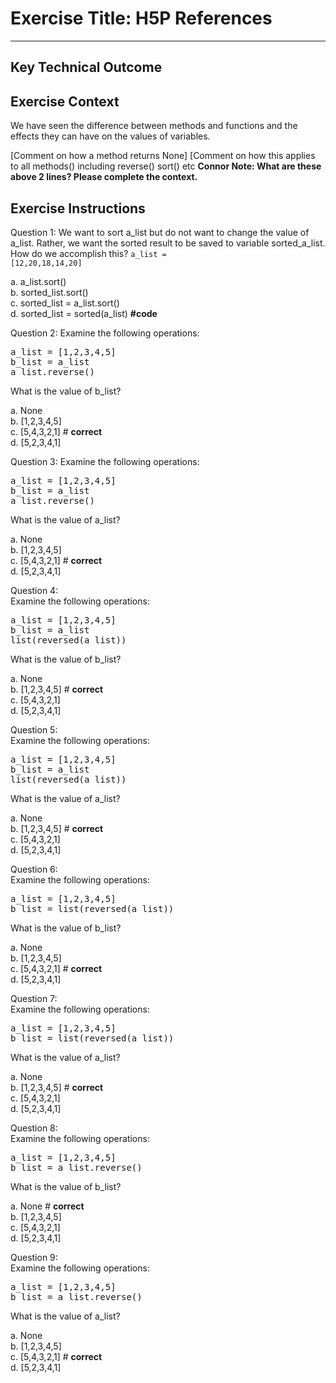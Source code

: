 # Exercise Title: H5P References
---
## Key Technical Outcome

## Exercise Context
We have seen the difference between methods and functions and the effects they can have on the values of variables.

[Comment on how a method returns None]
[Comment on how this applies to all methods() including reverse() sort() etc
<b>Connor Note: What are these above 2 lines? Please complete the context.</b>

## Exercise Instructions

Question 1: 
We want to sort a_list but do not want to change the value of a_list. Rather, we want the sorted result to be saved to variable sorted_a_list. How do we accomplish this?
<code>a_list = [12,20,18,14,20]</code> 

a. a_list.sort() <br>
b. sorted_list.sort() <br>
c. sorted_list = a_list.sort() <br>
d. sorted_list = sorted(a_list) <b>#code</b><br>

Question 2: 
Examine the following operations:
<pre>a_list = [1,2,3,4,5]
b_list = a_list
a_list.reverse()</pre>

What is the value of b_list?

a. None <br>
b. [1,2,3,4,5] <br>
c. [5,4,3,2,1] # <b>correct</b><br>
d. [5,2,3,4,1]

Question 3:
Examine the following operations:
<pre>a_list = [1,2,3,4,5]
b_list = a_list
a_list.reverse()</pre>

What is the value of a_list?

a. None <br>
b. [1,2,3,4,5]<br>
c. [5,4,3,2,1] # <b>correct</b><br>
d. [5,2,3,4,1]

Question 4: <br>
Examine the following operations:<br>
<pre>a_list = [1,2,3,4,5]
b_list = a_list
list(reversed(a_list))</pre>
What is the value of b_list?

a. None <br>
b. [1,2,3,4,5] # <b>correct</b> <br>
c. [5,4,3,2,1] <br>
d. [5,2,3,4,1]

Question 5:<br>
Examine the following operations:<br>
<pre>a_list = [1,2,3,4,5]
b_list = a_list
list(reversed(a_list))</pre>
What is the value of a_list?

a. None <br>
b. [1,2,3,4,5] # <b>correct</b><br>
c. [5,4,3,2,1] <br>
d. [5,2,3,4,1]

Question 6: <br>
Examine the following operations:
<pre>a_list = [1,2,3,4,5]
b_list = list(reversed(a_list))</pre>
What is the value of b_list?

a. None <br>
b. [1,2,3,4,5]  <br>
c. [5,4,3,2,1] # <b>correct</b> <br>
d. [5,2,3,4,1]

Question 7:<br>
Examine the following operations:
<pre>a_list = [1,2,3,4,5]
b_list = list(reversed(a_list))</pre>
What is the value of a_list?

a. None <br>
b. [1,2,3,4,5] # <b>correct</b><br>
c. [5,4,3,2,1] <br>
d. [5,2,3,4,1]

Question 8:<br>
Examine the following operations:
<pre>a_list = [1,2,3,4,5]
b_list = a_list.reverse()</pre>

What is the value of b_list?

a. None # <b>correct</b><br>
b. [1,2,3,4,5]  <br>
c. [5,4,3,2,1]  <br>
d. [5,2,3,4,1]

Question 9:<br>
Examine the following operations:
<pre>a_list = [1,2,3,4,5]
b_list = a_list.reverse()</pre>
What is the value of a_list?

a. None <br>
b. [1,2,3,4,5] <br>
c. [5,4,3,2,1] # <b>correct</b><br>
d. [5,2,3,4,1]
